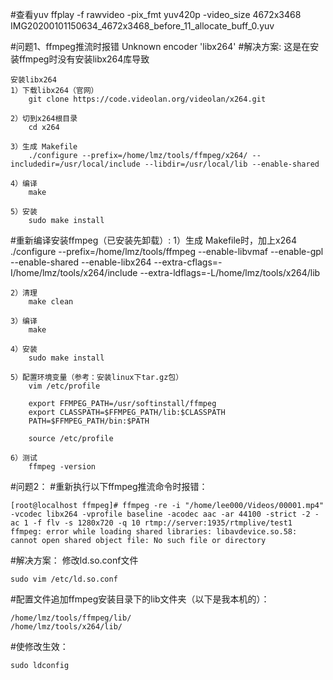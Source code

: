 #查看yuv
ffplay -f rawvideo -pix_fmt yuv420p -video_size 4672x3468 IMG20200101150634_4672x3468_before_11_allocate_buff_0.yuv

#问题1、ffmpeg推流时报错 Unknown encoder 'libx264'
#解决方案:
    这是在安装ffmpeg时没有安装libx264库导致

    安装libx264
    1）下载libx264（官网）
        git clone https://code.videolan.org/videolan/x264.git
    
    2）切到x264根目录
        cd x264
    
    3）生成 Makefile
        ./configure --prefix=/home/lmz/tools/ffmpeg/x264/ --includedir=/usr/local/include --libdir=/usr/local/lib --enable-shared
    
    4）编译
        make
    
    5）安装
        sudo make install

#重新编译安装ffmpeg（已安装先卸载）:
    1）生成 Makefile时，加上x264
        ./configure --prefix=/home/lmz/tools/ffmpeg --enable-libvmaf --enable-gpl --enable-shared --enable-libx264 --extra-cflags=-I/home/lmz/tools/x264/include --extra-ldflags=-L/home/lmz/tools/x264/lib

    2）清理
        make clean
    
    3）编译
        make
    
    4）安装
        sudo make install
    
    5）配置环境变量（参考：安装linux下tar.gz包）
        vim /etc/profile
    
        export FFMPEG_PATH=/usr/softinstall/ffmpeg
        export CLASSPATH=$FFMPEG_PATH/lib:$CLASSPATH
        PATH=$FFMPEG_PATH/bin:$PATH
    
        source /etc/profile
    
    6）测试
        ffmpeg -version

#问题2：
#重新执行以下ffmpeg推流命令时报错：

    [root@localhost ffmpeg]# ffmpeg -re -i "/home/lee000/Videos/00001.mp4" -vcodec libx264 -vprofile baseline -acodec aac -ar 44100 -strict -2 -ac 1 -f flv -s 1280x720 -q 10 rtmp://server:1935/rtmplive/test1
    ffmpeg: error while loading shared libraries: libavdevice.so.58: cannot open shared object file: No such file or directory

#解决方案：
    修改ld.so.conf文件

    sudo vim /etc/ld.so.conf

#配置文件追加ffmpeg安装目录下的lib文件夹（以下是我本机的）：

    /home/lmz/tools/ffmpeg/lib/
    /home/lmz/tools/x264/lib/

#使修改生效：

    sudo ldconfig
